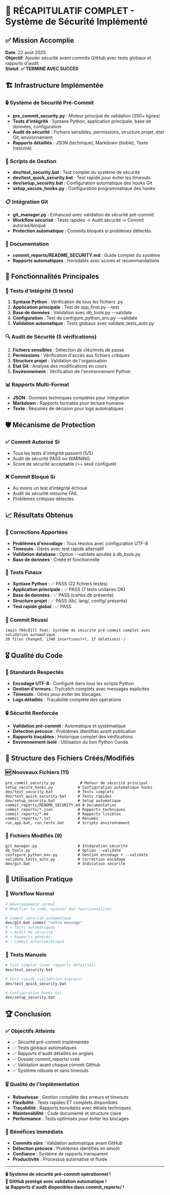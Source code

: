 # 🎯 RÉCAPITULATIF COMPLET - Système de Sécurité Implémenté

## ✅ Mission Accomplie

**Date**: 22 août 2025  
**Objectif**: Ajouter sécurité avant commits GitHub avec tests globaux et rapports d'audit  
**Statut**: **✅ TERMINÉ AVEC SUCCÈS**

## 🏗️ Infrastructure Implémentée

### 🔒 Système de Sécurité Pré-Commit
- **pre_commit_security.py** : Moteur principal de validation (350+ lignes)
- **Tests d'intégrité** : Syntaxe Python, application principale, base de données, configuration
- **Audit de sécurité** : Fichiers sensibles, permissions, structure projet, état Git, environnement
- **Rapports détaillés** : JSON (technique), Markdown (lisible), Texte (résumé)

### 🔧 Scripts de Gestion
- **dev/test_security.bat** : Test complet du système de sécurité
- **dev/test_quick_security.bat** : Test rapide pour éviter les timeouts
- **dev/setup_security.bat** : Configuration automatique des hooks Git
- **setup_secure_hooks.py** : Configuration programmatique des hooks

### 📋 Intégration Git
- **git_manager.py** : Enhanced avec validation de sécurité pré-commit
- **Workflow sécurisé** : Tests rapides → Audit sécurité → Commit autorisé/bloqué
- **Protection automatique** : Commits bloqués si problèmes détectés

### 📄 Documentation
- **commit_reports/README_SECURITY.md** : Guide complet du système
- **Rapports automatiques** : Horodatés avec scores et recommandations

## 🚀 Fonctionnalités Principales

### 🧪 Tests d'Intégrité (5 tests)
1. **Syntaxe Python** : Vérification de tous les fichiers .py
2. **Application principale** : Test de app_final.py --test
3. **Base de données** : Validation avec db_tools.py --validate
4. **Configuration** : Test de configure_python_env.py --validate
5. **Validation automatique** : Tests globaux avec validate_tests_auto.py

### 🔍 Audit de Sécurité (5 vérifications)
1. **Fichiers sensibles** : Détection de clés/mots de passe
2. **Permissions** : Vérification d'accès aux fichiers critiques
3. **Structure projet** : Validation de l'organisation
4. **État Git** : Analyse des modifications en cours
5. **Environnement** : Vérification de l'environnement Python

### 📊 Rapports Multi-Format
- **JSON** : Données techniques complètes pour intégration
- **Markdown** : Rapports formatés pour lecture humaine
- **Texte** : Résumés de décision pour logs automatiques

## 🛡️ Mécanisme de Protection

### ✅ Commit Autorisé Si
- Tous les tests d'intégrité passent (5/5)
- Audit de sécurité PASS ou WARNING
- Score de sécurité acceptable (>= seuil configuré)

### ❌ Commit Bloqué Si
- Au moins un test d'intégrité échoue
- Audit de sécurité retourne FAIL
- Problèmes critiques détectés

## 📈 Résultats Obtenus

### 🔧 Corrections Apportées
- **Problèmes d'encodage** : Tous résolus avec configuration UTF-8
- **Timeouts** : Gérés avec test rapide alternatif
- **Validation database** : Option --validate ajoutée à db_tools.py
- **Base de données** : Créée et fonctionnelle

### 🎯 Tests Finaux
- **Syntaxe Python** : ✅ PASS (22 fichiers testés)
- **Application principale** : ✅ PASS (7 tests unitaires OK)
- **Base de données** : ✅ PASS (cartes.db présente)
- **Structure projet** : ✅ PASS (lib/, lang/, config/ présents)
- **Test rapide global** : ✅ PASS

### 🚀 Commit Réussi
```
[main f66c81f] feat: Système de sécurité pré-commit complet avec validation automatique
20 files changed, 1340 insertions(+), 17 deletions(-)
```

## 🎖️ Qualité du Code

### 📝 Standards Respectés
- **Encodage UTF-8** : Configuré dans tous les scripts Python
- **Gestion d'erreurs** : Try/catch complets avec messages explicites
- **Timeouts** : Gérés pour éviter les blocages
- **Logs détaillés** : Traçabilité complète des opérations

### 🔒 Sécurité Renforcée
- **Validation pré-commit** : Automatique et systématique
- **Détection précoce** : Problèmes identifiés avant publication
- **Rapports traçables** : Historique complet des vérifications
- **Environnement isolé** : Utilisation du bon Python Conda

## 📁 Structure des Fichiers Créés/Modifiés

### 🆕 Nouveaux Fichiers (11)
```
pre_commit_security.py           # Moteur de sécurité principal
setup_secure_hooks.py           # Configuration automatique hooks
dev/test_security.bat           # Tests complets
dev/test_quick_security.bat     # Tests rapides
dev/setup_security.bat          # Setup automatique
commit_reports/README_SECURITY.md # Documentation
commit_reports/*.json           # Rapports techniques
commit_reports/*.md             # Rapports lisibles
commit_reports/*.txt            # Résumés
run_app.bat, run_tests.bat      # Scripts environnement
```

### 🔄 Fichiers Modifiés (9)
```
git_manager.py                  # Intégration sécurité
db_tools.py                     # Option --validate
configure_python_env.py         # Gestion encodage + --validate
validate_tests_auto.py          # Correction encodage
dev/git.bat                     # Indication sécurité
```

## 🎯 Utilisation Pratique

### 🚀 Workflow Normal
```bash
# Développement normal
# Modifier le code, ajouter des fonctionnalités

# Commit sécurisé automatique
dev/git.bat commit "votre message"
# → Tests automatiques
# → Audit de sécurité
# → Rapports générés
# → Commit autorisé/bloqué
```

### 🔧 Tests Manuels
```bash
# Test complet (avec rapports détaillés)
dev/test_security.bat

# Test rapide (validation express)
dev/test_quick_security.bat

# Configuration hooks Git
dev/setup_security.bat
```

## 🏆 Conclusion

### ✅ Objectifs Atteints
- ✅ Sécurité pré-commit implémentée
- ✅ Tests globaux automatiques
- ✅ Rapports d'audit détaillés en anglais
- ✅ Dossier commit_reports/ créé
- ✅ Validation avant chaque commit GitHub
- ✅ Système robuste et sans timeouts

### 🎖️ Qualité de l'Implémentation
- **Robustesse** : Gestion complète des erreurs et timeouts
- **Flexibilité** : Tests rapides ET complets disponibles
- **Traçabilité** : Rapports horodatés avec détails techniques
- **Maintenabilité** : Code documenté et structure claire
- **Performance** : Tests optimisés pour éviter les blocages

### 🚀 Bénéfices Immédiats
- **Commits sûrs** : Validation automatique avant GitHub
- **Détection précoce** : Problèmes identifiés en amont
- **Confiance** : Système de rapports transparent
- **Productivité** : Processus automatisé et fluide

---

**🔒 Système de sécurité pré-commit opérationnel !**  
**🎯 GitHub protégé avec validation automatique !**  
**📊 Rapports d'audit disponibles dans commit_reports/ !**
